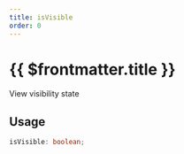 ```yaml
---
title: isVisible
order: 0
---
```


# {{ $frontmatter.title }}

View visibility state 

## Usage

```ts
isVisible: boolean;
```
